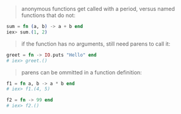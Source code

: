 > anonymous functions get called with a period, versus named functions that do not:
```elixir
sum = fn (a, b) -> a + b end
iex> sum.(1, 2)
```

> if the function has no arguments, still need parens to call it:
```elixir
greet = fn -> IO.puts "Hello" end
# iex> greet.()
```

> parens can be ommitted in a function definition:
```elixir
f1 = fn a, b -> a * b end
# iex> f1.(4, 5)

f2 = fn -> 99 end
# iex> f2.()
```
